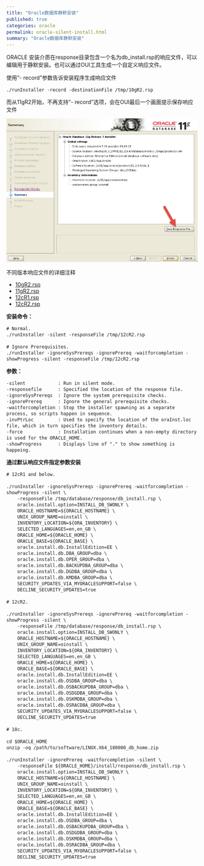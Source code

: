 ```yaml
---
title: "Oracle数据库静默安装"
published: true
categories: oracle
permalink: oracle-silent-install.html
summary: "Oracle数据库静默安装"
---
```

<!-- 
**翻译转载** [https://oracle-base.com/articles/misc/oui-silent-installations](https://oracle-base.com/articles/misc/oui-silent-installations)
-->

ORACLE 安装介质在response目录包含一个名为db_install.rsp的响应文件，可以编辑用于静默安装。也可以通过OUI工具生成一个自定义响应文件。

使用“- record”参数告诉安装程序生成响应文件

```
./runInstaller -record -destinationFile /tmp/10gR2.rsp
```

而从11gR2开始，不再支持“- record”选项，会在OUI最后一个画面提示保存响应文件

![response](/assets/images/2020-02-15-save-response-file.jpg)

不同版本响应文件的详细注释
- [10gR2.rsp](https://oracle-base.com/articles/misc/10gR2.rsp)
- [11gR2.rsp](https://oracle-base.com/articles/misc/11gR2.rsp)
- [12cR1.rsp](https://oracle-base.com/articles/misc/12cR1.rsp)
- [12cR2.rsp](https://oracle-base.com/articles/misc/12cR2.rsp)

**安装命令：**

```
# Normal.
./runInstaller -silent -responseFile /tmp/12cR2.rsp

# Ignore Prerequisites.
./runInstaller -ignoreSysPrereqs -ignorePrereq -waitforcompletion -showProgress -silent -responseFile /tmp/12cR2.rsp
```

**参数：**

```
-silent            : Run in silent mode.
-responsefile      : Specified the location of the response file. 
-ignoreSysPrereqs  : Ignore the system prerequisite checks.
-ignorePrereq      : Ignore the general prerequisite checks.
-waitforcompletion : Stop the installer spawning as a separate process, so scripts happen in sequence.
-invPtrLoc         : Used to specify the location of the oraInst.loc file, which in turn specifies the inventory details.
-force             : Installation continues when a non-empty directory is used for the ORACLE_HOME.
-showProgress      : Displays line of "." to show something is happeing.
```

**通过默认响应文件指定参数安装**

```
# 12cR1 and below.

./runInstaller -ignoreSysPrereqs -ignorePrereq -waitforcompletion -showProgress -silent \
    -responseFile /tmp/database/response/db_install.rsp \
    oracle.install.option=INSTALL_DB_SWONLY \
    ORACLE_HOSTNAME=${ORACLE_HOSTNAME} \
    UNIX_GROUP_NAME=oinstall \
    INVENTORY_LOCATION=${ORA_INVENTORY} \
    SELECTED_LANGUAGES=en,en_GB \
    ORACLE_HOME=${ORACLE_HOME} \
    ORACLE_BASE=${ORACLE_BASE} \
    oracle.install.db.InstallEdition=EE \
    oracle.install.db.DBA_GROUP=dba \
    oracle.install.db.OPER_GROUP=dba \
    oracle.install.db.BACKUPDBA_GROUP=dba \
    oracle.install.db.DGDBA_GROUP=dba \
    oracle.install.db.KMDBA_GROUP=dba \
    SECURITY_UPDATES_VIA_MYORACLESUPPORT=false \
    DECLINE_SECURITY_UPDATES=true

# 12cR2.

./runInstaller -ignoreSysPrereqs -ignorePrereq -waitforcompletion -showProgress -silent \
    -responseFile /tmp/database/response/db_install.rsp \
    oracle.install.option=INSTALL_DB_SWONLY \
    ORACLE_HOSTNAME=${ORACLE_HOSTNAME} \
    UNIX_GROUP_NAME=oinstall \
    INVENTORY_LOCATION=${ORA_INVENTORY} \
    SELECTED_LANGUAGES=en,en_GB \
    ORACLE_HOME=${ORACLE_HOME} \
    ORACLE_BASE=${ORACLE_BASE} \
    oracle.install.db.InstallEdition=EE \
    oracle.install.db.OSDBA_GROUP=dba \
    oracle.install.db.OSBACKUPDBA_GROUP=dba \
    oracle.install.db.OSDGDBA_GROUP=dba \
    oracle.install.db.OSKMDBA_GROUP=dba \
    oracle.install.db.OSRACDBA_GROUP=dba \
    SECURITY_UPDATES_VIA_MYORACLESUPPORT=false \
    DECLINE_SECURITY_UPDATES=true    

# 18c.

cd $ORACLE_HOME
unzip -oq /path/to/software/LINUX.X64_180000_db_home.zip

./runInstaller -ignorePrereq -waitforcompletion -silent \
    -responseFile ${ORACLE_HOME}/install/response/db_install.rsp \
    oracle.install.option=INSTALL_DB_SWONLY \
    ORACLE_HOSTNAME=${ORACLE_HOSTNAME} \
    UNIX_GROUP_NAME=oinstall \
    INVENTORY_LOCATION=${ORA_INVENTORY} \
    SELECTED_LANGUAGES=en,en_GB \
    ORACLE_HOME=${ORACLE_HOME} \
    ORACLE_BASE=${ORACLE_BASE} \
    oracle.install.db.InstallEdition=EE \
    oracle.install.db.OSDBA_GROUP=dba \
    oracle.install.db.OSBACKUPDBA_GROUP=dba \
    oracle.install.db.OSDGDBA_GROUP=dba \
    oracle.install.db.OSKMDBA_GROUP=dba \
    oracle.install.db.OSRACDBA_GROUP=dba \
    SECURITY_UPDATES_VIA_MYORACLESUPPORT=false \
    DECLINE_SECURITY_UPDATES=true    
```